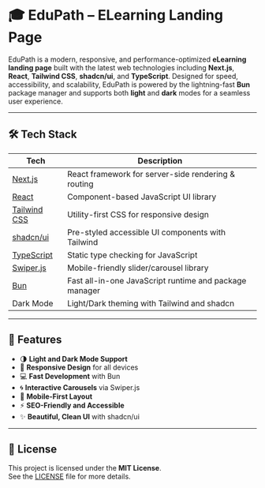 # 🎓 EduPath – ELearning Landing Page

EduPath is a modern, responsive, and performance-optimized **eLearning landing page** built with the latest web technologies including **Next.js**, **React**, **Tailwind CSS**, **shadcn/ui**, and **TypeScript**. Designed for speed, accessibility, and scalability, EduPath is powered by the lightning-fast **Bun** package manager and supports both **light** and **dark** modes for a seamless user experience.

---



## 🛠️ Tech Stack

| Tech            | Description                                |
|------------------|--------------------------------------------|
| [Next.js](https://nextjs.org/)       | React framework for server-side rendering & routing |
| [React](https://reactjs.org/)        | Component-based JavaScript UI library               |
| [Tailwind CSS](https://tailwindcss.com/) | Utility-first CSS for responsive design        |
| [shadcn/ui](https://ui.shadcn.com/)  | Pre-styled accessible UI components with Tailwind   |
| [TypeScript](https://www.typescriptlang.org/) | Static type checking for JavaScript         |
| [Swiper.js](https://swiperjs.com/)   | Mobile-friendly slider/carousel library             |
| [Bun](https://bun.sh/)               | Fast all-in-one JavaScript runtime and package manager |
| Dark Mode          | Light/Dark theming with Tailwind and shadcn        |

---

## 📸 Features

- 🌗 **Light and Dark Mode Support**
- 🎯 **Responsive Design** for all devices
- 💻 **Fast Development** with Bun
- 🌀 **Interactive Carousels** via Swiper.js
- 📱 **Mobile-First Layout**
- ⚡ **SEO-Friendly and Accessible**
- ✨ **Beautiful, Clean UI** with shadcn/ui

---
## 📄 License

This project is licensed under the **MIT License**.  
See the [LICENSE](./LICENSE) file for more details.




